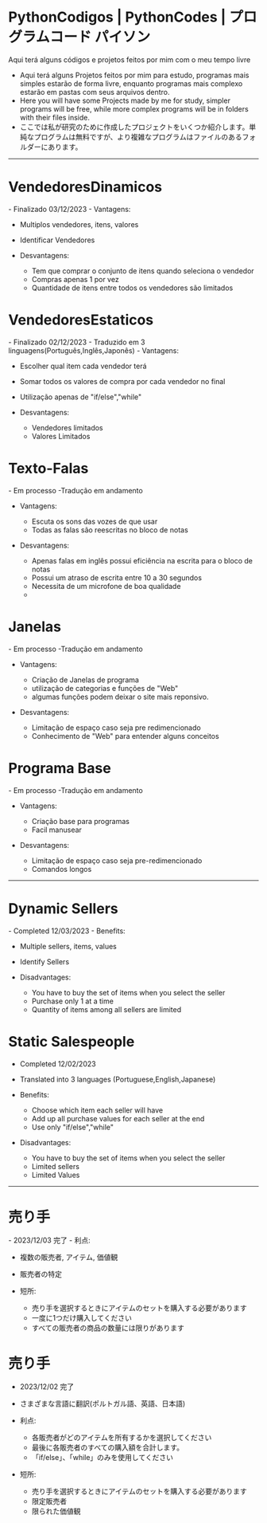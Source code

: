 # PythonCodigos | PythonCodes | プログラムコード パイソン
Aqui terá alguns códigos e projetos feitos por mim com o meu tempo livre
 - Aqui terá alguns Projetos feitos por mim para estudo, programas mais simples estarão de forma livre, enquanto programas mais complexo estarão em pastas com seus arquivos dentro. 
 - Here you will have some Projects made by me for study, simpler programs will be free, while more complex programs will be in folders with their files inside.
 - ここでは私が研究のために作成したプロジェクトをいくつか紹介します。単純なプログラムは無料ですが、より複雑なプログラムはファイルのあるフォルダーにあります。
<hr>
<h1>VendedoresDinamicos</h1>
 - Finalizado 03/12/2023
 - Vantagens:

   - Multiplos vendedores, itens, valores
   - Identificar Vendedores

 - Desvantagens:
   - Tem que comprar o conjunto de itens quando seleciona o vendedor 
   - Compras apenas 1 por vez
   - Quantidade de itens entre todos os vendedores são limitados
 
<h1>VendedoresEstaticos</h1>
 - Finalizado 02/12/2023
 - Traduzido em 3 linguagens(Português,Inglês,Japonês)
 - Vantagens:

   - Escolher qual item cada vendedor terá
   - Somar todos os valores de compra por cada vendedor no final
   - Utilização apenas de "if/else","while" 

 - Desvantagens:
   - Vendedores limitados
   - Valores Limitados
<h1>Texto-Falas</h1>
 - Em processo
 -Tradução em andamento

 - Vantagens:

   - Escuta os sons das vozes de que usar
   - Todas as falas são reescritas no bloco de notas

 - Desvantagens:

   - Apenas falas em inglês possui eficiência na escrita para o bloco de notas
   - Possui um atraso de escrita entre 10 a 30 segundos
   - Necessita de um microfone de boa qualidade
   - 
<h1>Janelas</h1>
 - Em processo
 -Tradução em andamento

 - Vantagens:

   - Criação de Janelas de programa
   - utilização de categorias e funções de "Web"
   - algumas funções podem deixar o site mais reponsivo.

 - Desvantagens:

   - Limitação de espaço caso seja pre redimencionado
   - Conhecimento de "Web" para entender alguns conceitos
<h1>Programa Base</h1>
 - Em processo
 -Tradução em andamento

 - Vantagens:

   - Criação base para programas
   - Facil manusear
  

 - Desvantagens:

   - Limitação de espaço caso seja pre-redimencionado
   - Comandos longos
   
<hr>
<h1>Dynamic Sellers</h1>
 - Completed 12/03/2023
 - Benefits:

   - Multiple sellers, items, values
   - Identify Sellers

 - Disadvantages:
   - You have to buy the set of items when you select the seller
   - Purchase only 1 at a time
   - Quantity of items among all sellers are limited
 
<h1>Static Salespeople</h1>

 - Completed 12/02/2023
 - Translated into 3 languages (Portuguese,English,Japanese)
 - Benefits:

   - Choose which item each seller will have
   - Add up all purchase values for each seller at the end
   - Use only "if/else","while"

 - Disadvantages:
   - You have to buy the set of items when you select the seller
   - Limited sellers
   - Limited Values
<hr>
<h1>売り手</h1>
 - 2023/12/03 完了
 - 利点:

   - 複数の販売者, アイテム, 価値観
   - 販売者の特定

 - 短所:
   - 売り手を選択するときにアイテムのセットを購入する必要があります
   - 一度に1つだけ購入してください
   - すべての販売者の商品の数量には限りがあります
 
<h1>売り手</h1>

 - 2023/12/02 完了
 - さまざまな言語に翻訳(ポルトガル語、英語、日本語)
 - 利点:

   - 各販売者がどのアイテムを所有するかを選択してください
   - 最後に各販売者のすべての購入額を合計します。
   - 「if/else」、「while」のみを使用してください

 - 短所:
   - 売り手を選択するときにアイテムのセットを購入する必要があります
   - 限定販売者
   - 限られた価値観
